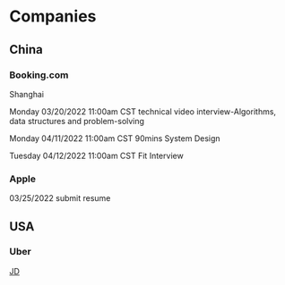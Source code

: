 # Companies

## China

### Booking.com
Shanghai

Monday 03/20/2022 11:00am CST
technical video interview-Algorithms, data structures and problem-solving

Monday 04/11/2022 11:00am CST 90mins
System Design

Tuesday 04/12/2022 11:00am CST
Fit Interview

### Apple
03/25/2022 submit resume

## USA

### Uber
[JD](https://www.uber.com/global/en/careers/list/102107/)
